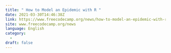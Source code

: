 ```yaml
---
title: " How to Model an Epidemic with R "
date: 2021-03-30T14:46:38Z
link: https://www.freecodecamp.org/news/how-to-model-an-epidemic-with-r/?utm_medium=RSS&utm_source=news.12bit.vn
site: www.freecodecamp.org/news
language: English
category:
  -   
draft: false
---
```


